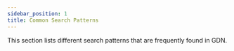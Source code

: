 ```yaml
---
sidebar_position: 1
title: Common Search Patterns
---
```


This section lists different search patterns that are frequently found in GDN.